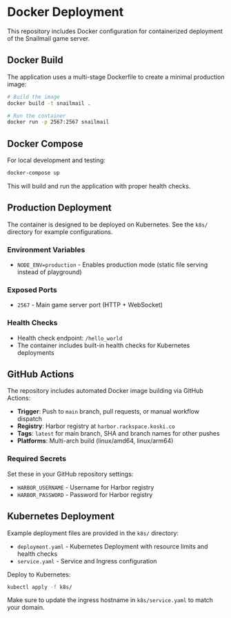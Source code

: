 # Docker Deployment

This repository includes Docker configuration for containerized deployment of the Snailmail game server.

## Docker Build

The application uses a multi-stage Dockerfile to create a minimal production image:

```bash
# Build the image
docker build -t snailmail .

# Run the container
docker run -p 2567:2567 snailmail
```

## Docker Compose

For local development and testing:

```bash
docker-compose up
```

This will build and run the application with proper health checks.

## Production Deployment

The container is designed to be deployed on Kubernetes. See the `k8s/` directory for example configurations.

### Environment Variables

- `NODE_ENV=production` - Enables production mode (static file serving instead of playground)

### Exposed Ports

- `2567` - Main game server port (HTTP + WebSocket)

### Health Checks

- Health check endpoint: `/hello_world`
- The container includes built-in health checks for Kubernetes deployments

## GitHub Actions

The repository includes automated Docker image building via GitHub Actions:

- **Trigger**: Push to `main` branch, pull requests, or manual workflow dispatch
- **Registry**: Harbor registry at `harbor.rackspace.koski.co`
- **Tags**: `latest` for main branch, SHA and branch names for other pushes
- **Platforms**: Multi-arch build (linux/amd64, linux/arm64)

### Required Secrets

Set these in your GitHub repository settings:

- `HARBOR_USERNAME` - Username for Harbor registry
- `HARBOR_PASSWORD` - Password for Harbor registry

## Kubernetes Deployment

Example deployment files are provided in the `k8s/` directory:

- `deployment.yaml` - Kubernetes Deployment with resource limits and health checks
- `service.yaml` - Service and Ingress configuration

Deploy to Kubernetes:

```bash
kubectl apply -f k8s/
```

Make sure to update the ingress hostname in `k8s/service.yaml` to match your domain.
